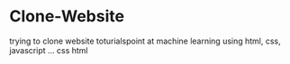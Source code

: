 # Clone-Website
trying to clone website toturialspoint at machine learning
using html, css, javascript ...
css
html
